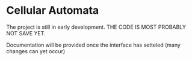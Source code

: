 # Cellular Automata

The project is still in early development. THE CODE IS MOST PROBABLY NOT SAVE YET.

Documentation will be provided once the interface has setteled (many changes can yet occur)
